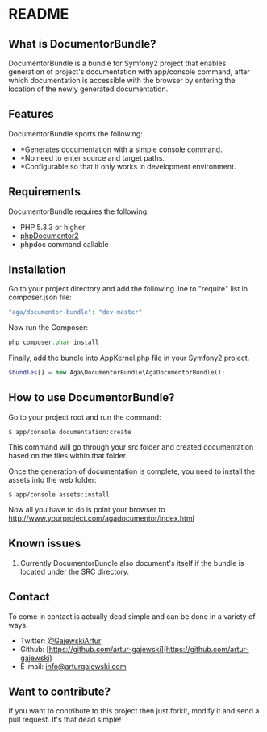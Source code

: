 README
======

What is DocumentorBundle?
----------------

DocumentorBundle is a bundle for Symfony2 project that enables generation of project's documentation with app/console command, after which documentation is
accessible with the browser by entering the location of the newly generated documentation.


Features
--------

DocumentorBundle sports the following:

* *Generates documentation with a simple console command.
* *No need to enter source and target paths.
* *Configurable so that it only works in development environment.


Requirements
------------

DocumentorBundle requires the following:

* PHP 5.3.3 or higher
* [phpDocumentor2](https://github.com/phpDocumentor/phpDocumentor2) 
* phpdoc command callable


Installation
------------

Go to your project directory and add the following line to "require" list in composer.json file:

```php
"aga/documentor-bundle": "dev-master"
```

Now run the Composer:

```php
php composer.phar install
```

Finally, add the bundle into AppKernel.php file in your Symfony2 project.

```php
$bundles[] = new Aga\DocumentorBundle\AgaDocumentorBundle();
```


How to use DocumentorBundle?
----------------------------

Go to your project root and run the command:

    $ app/console documentation:create

This command will go through your src folder and created documentation based on the files within that folder.

Once the generation of documentation is complete, you need to install the assets into the web folder:

    $ app/console assets:install

Now all you have to do is point your browser to http://www.yourproject.com/agadocumentor/index.html


Known issues
------------

1. Currently DocumentorBundle also document's itself if the bundle is located under the SRC directory.


Contact
-------

To come in contact is actually dead simple and can be done in a variety of ways.

* Twitter: [@GajewskiArtur](http://twitter.com/GajewskiArtur)
* Github: [https://github.com/artur-gajewski](https://github.com/artur-gajewski)
* E-mail:  [info@arturgajewski.com](mailto:info@arturgajewski.com)


Want to contribute?
------------------

If you want to contribute to this project then just forkit, modify it and send a pull request. It's that dead simple!
